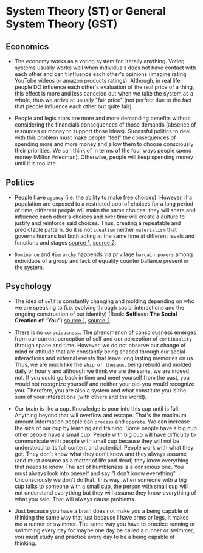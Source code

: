 # System Theory (ST) or General System Theory (GST)

## Economics
* The economy works as a voting system for literally anything. Voting systems usually works well when individuals does not have contact with each other and can't influence each other's opinions (imagine rating YouTube videos or amazon products ratings). Although, in real life people DO influence each other's evaluation of the real price of a thing, this effect is more and less canceled out when we take the system as a whole, thus we arrive at usually "fair price" (not perfect due to the fact that people influence each other but quite fair).

*  People and legislators are more and more demanding benefits without considering the financials consequences of those demands (absence of resources or money to support those ideas). Sucessful politics to deal with this problem must make people "feel" the consequences of spending more and more money and allow them to choose consciously their priorities. We can think of in terms of the four ways people spend money (Milton Friedman). Otherwise, people will keep spending money until it is too late.

## Politics
* People have `agency` (i.e. the ability to make free choices). However, if a population are exposed to a restricted pool of choices for a long period of time, different people will make the same choices; they will share and influence each other's choices and over time will create a culture to justify and reinforce said choices. Thus, creating a repeatable and predictable pattern. So it is not `idealism` neither `materialism` that governs humans but both acting at the same time at different levels and functions and stages [source 1](https://www.youtube.com/watch?v=sgOo-bS7OJI), [source 2](https://www.youtube.com/watch?v=sgOo-bS7OJI).

* `Dominance` and `Hierarchy` happends via privilage `bargain powers` among individuos of a group and lack of equality counter ballance present in the system.

## Psychology
* The idea of `self` is constantly changing and molding depending on who we are speaking to (i.e.  evolving through social interactions and the ongoing construction of our identity) (Book: **Selfless: The Social Creation of “You”**) [source 1](https://bigthink.com/thinking/selfless-book/), [source 2](https://www.amazon.com.br/Selfless-Social-Creation-You-English-ebook).

* There is no `consciousness`. The phenomenon of consciousness emerges from our current perception of self and our perception of `continuality` through space and time. However, we do not observe our change of mind or attitude that are constantly being shaped through our social interactions and external events that leave long lasting memories on us. Thus, we are much like the `ship of theseus`, being rebuild and molded daily or hourly and although we think we are the same, we are indeed not. If you could go back in time and meet yourself from the past, you would not recognize yourself and neither your old-you would recognize you. Therefore, you are also a system and what constitute you is the sum of your interactions (with others and the world).

* Our brain is like a cup. Knowledge is pour into this cup until is full. Anything beyond that will overflow and escape. That's the maximum amount information people can `process` and `operate`. We can increase the size of our cup by learning and training. Some people have a big cup other people have a small cup. People with big cup will have difficulty to communicate with people with small cup because they will not be understood to its full content and potential. People work with what they got. They don't know what they don't know and they always assume (and must assume as a matter of life and dead) they know everything that needs to know. The act of humbleness is a conscious one. You must always look into oneself and say "I don't know everything". Unconsciously we don't do that. This way, when someone with a big cup talks to someone with a small cup, the person with small cup will not understand everything but they will assume they know everything of what you said. That will always cause problems.

* Just because you have a brain does not make you a being capable of thinking the same way that just because I have arms or legs, it makes me a runner or swimmer. The same way you have to practice running or swimming every day for maybe one day be called a runner or swimmer, you must study and practice every day to be a being capable of thinking.
